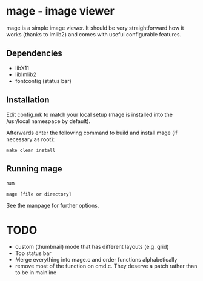 mage - image viewer
===================

mage is a simple image viewer. It should be very straightforward how it
works (thanks to Imlib2) and comes with useful configurable features.


Dependencies
------------

- libX11
- libImlib2
- fontconfig (status bar)


Installation
------------
Edit config.mk to match your local setup (mage is installed into
the /usr/local namespace by default).

Afterwards enter the following command to build and install mage
(if necessary as root):

    make clean install


Running mage
------------
run

	mage [file or directory]

See the manpage for further options.


# TODO
- custom (thumbnail) mode that has different layouts (e.g. grid)
- Top status bar
- Merge everything into mage.c and order functions alphabetically
- remove most of the function on cmd.c. They deserve a patch rather than to be
  in mainline
